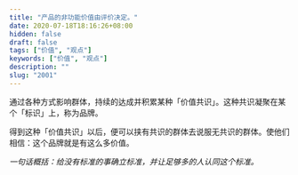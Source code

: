 ```yaml
---
title: "产品的非功能价值由评价决定。"
date: 2020-07-18T18:16:26+08:00
hidden: false
draft: false
tags: ["价值", "观点"]
keywords: ["价值", "观点"]
description: ""
slug: "2001"
---
```


通过各种方式影响群体，持续的达成并积累某种「价值共识」。这种共识凝聚在某个「标识」上，称为品牌。

得到这种「价值共识」以后，便可以挟有共识的群体去说服无共识的群体。使他们相信：这个品牌就是有这么多价值。

*一句话概括：给没有标准的事确立标准，并让足够多的人认同这个标准。*